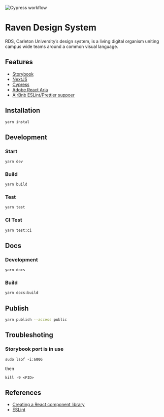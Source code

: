 ![Cypress workflow](https://github.com/cuweb/rds-beta/actions/workflows/main.yml/badge.svg)

# Raven Design System

RDS, Carleton University’s design system, is a living digital organism uniting campus wide teams around a common visual language.

## Features

- [Storybook](https://storybook.js.org)
- [NextJS](https://nextjs.org/)
- [Cypress](https://www.cypress.io)
- [Adobe React Aria](https://react-spectrum.adobe.com/react-aria/)
- [AirBnb ESLint/Prettier suppoer](https://dev.to/bigyank/a-quick-guide-to-setup-eslint-with-airbnb-and-prettier-3di2)


## Installation 

```bash
yarn instal
```

## Development

### Start 

```bash
yarn dev
```

### Build 

```bash
yarn build
```

### Test 

```bash
yarn test
```

### CI Test


```bash
yarn test:ci
```


## Docs 
 
### Development

```bash
yarn docs
```


### Build

```bash
yarn docs:build
```


## Publish 

```bash
yarn publish --access public
```


## Troubleshoting 

### Storybook port is in use

`sudo lsof -i:6006`

then

`kill -9 <PID>`



## References
- [Creating a React component library](https://prateeksurana.me/blog/react-component-library-using-storybook-6/)
- [ESLint](https://javascript.plainenglish.io/setting-eslint-and-prettier-on-a-react-typescript-project-2021-22993565edf9)
